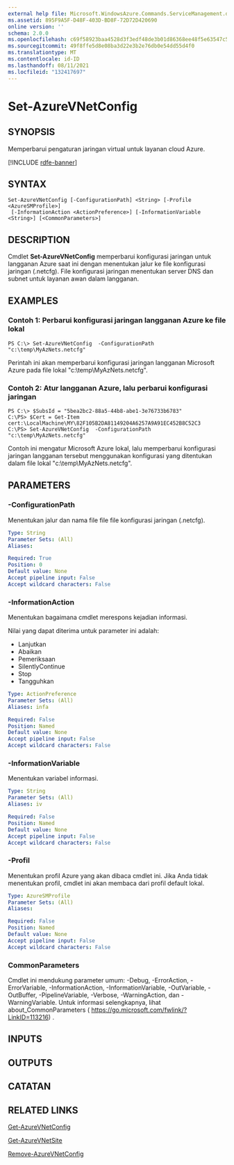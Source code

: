 ```yaml
---
external help file: Microsoft.WindowsAzure.Commands.ServiceManagement.dll-Help.xml
ms.assetid: 895F9A5F-D48F-403D-BD8F-72D72D420690
online version: ''
schema: 2.0.0
ms.openlocfilehash: c69f58923baa4528d3f3edf48de3b01d86368ee48f5e63547c56edbcbad22c31
ms.sourcegitcommit: 49f8ffe5d8e08ba3d22e3b2e76db0e54dd55d4f0
ms.translationtype: MT
ms.contentlocale: id-ID
ms.lasthandoff: 08/11/2021
ms.locfileid: "132417697"
---
```

# Set-AzureVNetConfig

## SYNOPSIS
Memperbarui pengaturan jaringan virtual untuk layanan cloud Azure.

[!INCLUDE [rdfe-banner](../../includes/rdfe-banner.md)]

## SYNTAX

```
Set-AzureVNetConfig [-ConfigurationPath] <String> [-Profile <AzureSMProfile>]
 [-InformationAction <ActionPreference>] [-InformationVariable <String>] [<CommonParameters>]
```

## DESCRIPTION
Cmdlet **Set-AzureVNetConfig** memperbarui konfigurasi jaringan untuk langganan Azure saat ini dengan menentukan jalur ke file konfigurasi jaringan (.netcfg).
File konfigurasi jaringan menentukan server DNS dan subnet untuk layanan awan dalam langganan.

## EXAMPLES

### Contoh 1: Perbarui konfigurasi jaringan langganan Azure ke file lokal
```
PS C:\> Set-AzureVNetConfig  -ConfigurationPath "c:\temp\MyAzNets.netcfg"
```

Perintah ini akan memperbarui konfigurasi jaringan langganan Microsoft Azure pada file lokal "c:\temp\MyAzNets.netcfg".

### Contoh 2: Atur langganan Azure, lalu perbarui konfigurasi jaringan
```
PS C:\> $SubsId = "5bea2bc2-88a5-44b8-abe1-3e76733b6783"
C:\PS> $Cert = Get-Item cert:\LocalMachine\MY\82F105B2DA81149204A6257A9A91EC452B8C52C3
C:\PS> Set-AzureVNetConfig  -ConfigurationPath "c:\temp\MyAzNets.netcfg"
```

Contoh ini mengatur Microsoft Azure lokal, lalu memperbarui konfigurasi jaringan langganan tersebut menggunakan konfigurasi yang ditentukan dalam file lokal "c:\temp\MyAzNets.netcfg".

## PARAMETERS

### -ConfigurationPath
Menentukan jalur dan nama file file file konfigurasi jaringan (.netcfg).

```yaml
Type: String
Parameter Sets: (All)
Aliases: 

Required: True
Position: 0
Default value: None
Accept pipeline input: False
Accept wildcard characters: False
```

### -InformationAction
Menentukan bagaimana cmdlet merespons kejadian informasi.

Nilai yang dapat diterima untuk parameter ini adalah:

- Lanjutkan
- Abaikan
- Pemeriksaan
- SilentlyContinue
- Stop
- Tangguhkan

```yaml
Type: ActionPreference
Parameter Sets: (All)
Aliases: infa

Required: False
Position: Named
Default value: None
Accept pipeline input: False
Accept wildcard characters: False
```

### -InformationVariable
Menentukan variabel informasi.

```yaml
Type: String
Parameter Sets: (All)
Aliases: iv

Required: False
Position: Named
Default value: None
Accept pipeline input: False
Accept wildcard characters: False
```

### -Profil
Menentukan profil Azure yang akan dibaca cmdlet ini.
Jika Anda tidak menentukan profil, cmdlet ini akan membaca dari profil default lokal.

```yaml
Type: AzureSMProfile
Parameter Sets: (All)
Aliases: 

Required: False
Position: Named
Default value: None
Accept pipeline input: False
Accept wildcard characters: False
```

### CommonParameters
Cmdlet ini mendukung parameter umum: -Debug, -ErrorAction, -ErrorVariable, -InformationAction, -InformationVariable, -OutVariable, -OutBuffer, -PipelineVariable, -Verbose, -WarningAction, dan -WarningVariable. Untuk informasi selengkapnya, lihat about_CommonParameters ( https://go.microsoft.com/fwlink/?LinkID=113216) .

## INPUTS

## OUTPUTS

## CATATAN

## RELATED LINKS

[Get-AzureVNetConfig](./Get-AzureVNetConfig.md)

[Get-AzureVNetSite](./Get-AzureVNetSite.md)

[Remove-AzureVNetConfig](./Remove-AzureVNetConfig.md)


